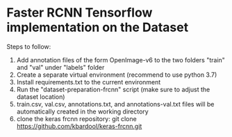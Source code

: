 # Faster RCNN Tensorflow implementation on the Dataset

Steps to follow:
1. Add annotation files of the form OpenImage-v6 to the two folders "train" and "val" under "labels" folder
2. Create a separate virtual environment (recommend to use python 3.7)
3. Install requirements.txt to the current environment
4. Run the "dataset-preparation-frcnn" script (make sure to adjust the dataset location)
5. train.csv, val.csv, annotations.txt, and annotations-val.txt files will be automatically created in the working directory
6. clone the keras frcnn repository: git clone https://github.com/kbardool/keras-frcnn.git 
